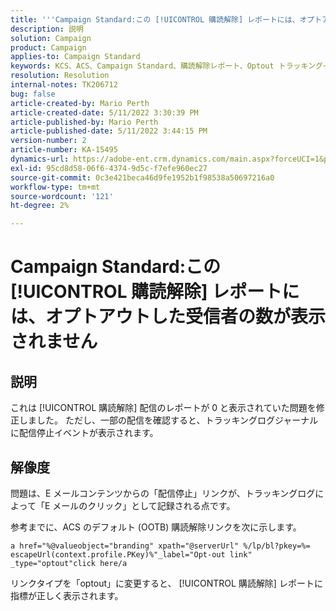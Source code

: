 ```yaml
---
title: '''Campaign Standard:この [!UICONTROL 購読解除] レポートには、オプトアウトした受信者の数が表示されません'
description: 説明
solution: Campaign
product: Campaign
applies-to: Campaign Standard
keywords: KCS、ACS、Campaign Standard、購読解除レポート、Optout トラッキングイベント
resolution: Resolution
internal-notes: TK206712
bug: false
article-created-by: Mario Perth
article-created-date: 5/11/2022 3:30:39 PM
article-published-by: Mario Perth
article-published-date: 5/11/2022 3:44:15 PM
version-number: 2
article-number: KA-15495
dynamics-url: https://adobe-ent.crm.dynamics.com/main.aspx?forceUCI=1&pagetype=entityrecord&etn=knowledgearticle&id=6733084f-3fd1-ec11-a7b5-0022480a8d10
exl-id: 95cd8d58-06f6-4374-9d5c-f7efe960ec27
source-git-commit: 0c3e421beca46d9fe1952b1f98538a50697216a0
workflow-type: tm+mt
source-wordcount: '121'
ht-degree: 2%

---
```


# Campaign Standard:この [!UICONTROL 購読解除] レポートには、オプトアウトした受信者の数が表示されません

## 説明


これは [!UICONTROL 購読解除] 配信のレポートが 0 と表示されていた問題を修正しました。 ただし、一部の配信を確認すると、トラッキングログジャーナルに配信停止イベントが表示されます。


## 解像度


問題は、E メールコンテンツからの「配信停止」リンクが、トラッキングログによって「E メールのクリック」として記録される点です。

参考までに、ACS のデフォルト (OOTB) 購読解除リンクを次に示します。

```
a href="%@valueobject="branding" xpath="@serverUrl" %/lp/bl?pkey=%= escapeUrl(context.profile.PKey)%"_label="Opt-out link" _type="optout"click here/a
```

リンクタイプを「optout」に変更すると、 [!UICONTROL 購読解除] レポートに指標が正しく表示されます。
